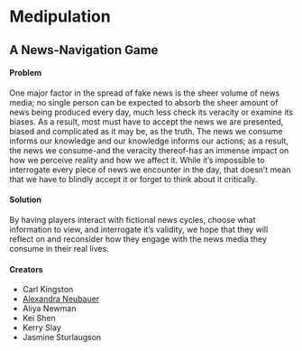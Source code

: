 # Medipulation
## A News-Navigation Game

#### Problem
One major factor in the spread of fake news is the sheer volume of news media; no single person can be expected to absorb the sheer amount of news being produced every day, much less check its veracity or examine its biases. As a result, most must have to accept the news we are presented, biased and complicated as it may be, as the truth. The news we consume informs our knowledge and our knowledge informs our actions; as a result, the news we consume-and the veracity thereof-has an immense impact on how we perceive reality and how we affect it. While it’s impossible to interrogate every piece of news we encounter in the day, that doesn’t mean that we have to blindly accept it or forget to think about it critically.

#### Solution
<p>By having players interact with fictional news cycles, choose what information to view, and interrogate it’s validity, we hope that they will reflect on and reconsider how they engage with the news media they consume in their real lives.

#### Creators
- Carl Kingston
- [Alexandra Neubauer](https://github.com/vixenPi)
- Aliya Newman
- Kei Shen
- Kerry Slay
- Jasmine Sturlaugson
